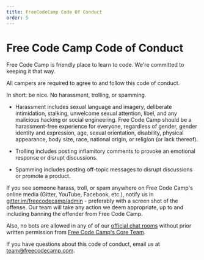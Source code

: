 ```yaml
---
title: FreeCodeCamp Code Of Conduct
order: 5
---
```

# Free Code Camp Code of Conduct

Free Code Camp is friendly place to learn to code. We're committed to keeping it that way.

All campers are required to agree to and follow this code of conduct.

In short: be nice. No harassment, trolling, or spamming.

- Harassment includes sexual language and imagery, deliberate intimidation, stalking, unwelcome sexual attention, libel, and any malicious hacking or social engineering. Free Code Camp should be a harassment-free experience for everyone, regardless of gender, gender identity and expression, age, sexual orientation, disability, physical appearance, body size, race, national origin, or religion (or lack thereof).

- Trolling includes posting inflamitory comments to provoke an emotional response or disrupt discussions.

- Spamming includes posting off-topic messages to disrupt discussions or promote a product.

If you see someone harass, troll, or spam anywhere on Free Code Camp's online media (Gitter, YouTube, Facebook, etc.), notify us in [gitter.im/freecodecamp/admin](https://gitter.im/freecodecamp/admin) - preferably with a screen shot of the offense. Our team will take any action we deem appropriate, up to and including banning the offender from Free Code Camp.

Also, no bots are allowed in any of of our [official chat rooms](https://www.freecodecamp.com/wiki/en/official-free-code-camp-chat-rooms/) without prior written permission from [Free Code Camp's Core Team](https://gitter.im/FreeCodeCamp/CoreTeam).

If you have questions about this code of conduct, email us at [team@freecodecamp.com](mailto:team@freecodecamp.com).
